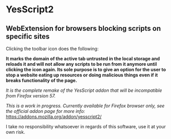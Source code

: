 # YesScript2
## WebExtension for browsers blocking scripts on specific sites

Clicking the toolbar icon does the following:

**It marks the domain of the active tab untrusted in the local storage and reloads it and will not allow any scripts to be run from it anymore until clicking the icon again. Its sole purpose is to give an option for the user to stop a website eating up resources or doing malicious things even if it breaks functionality of the page.**

*It is the complete remake of the YesScript addon that will be incompatible from Firefox version 57.*

*This is a work in progress. Currently available for Firefox browser only, see the official addon page for more info:*
https://addons.mozilla.org/addon/yesscript2/

I take no responsibility whatsoever in regards of this software, use it at your own risk.
